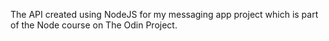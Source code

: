 The API created using NodeJS for my messaging app project which is part of the Node course on The Odin Project.